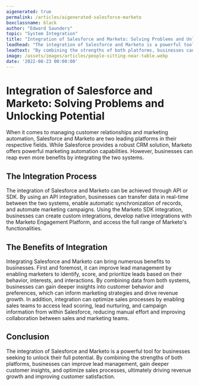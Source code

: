 ```yaml
---
aigenerated: true
permalink: /articles/aigenerated-salesforce-marketo
boxclassname: black
author: "Edward Saunders"
topic: "System Integration"
title: "Integration of Salesforce and Marketo: Solving Problems and Unlocking Potential"
leadhead: "The integration of Salesforce and Marketo is a powerful tool for businesses seeking to unlock their full potential"
leadtext: "By combining the strengths of both platforms, businesses can improve lead management, gain deeper customer insights, and optimize sales processes, ultimately driving revenue growth and improving customer satisfaction."
image: /assets/images/articles/people-sitting-near-table.webp
date: '2022-08-23 00:00:00'
---
```

<div class="arttext">	<h1>Integration of Salesforce and Marketo: Solving Problems and Unlocking Potential</h1>
	<p>When it comes to managing customer relationships and marketing automation, Salesforce and Marketo are two leading platforms in their respective fields. While Salesforce provides a robust CRM solution, Marketo offers powerful marketing automation capabilities. However, businesses can reap even more benefits by integrating the two systems.</p>
	<h2>The Integration Process</h2>
	<p>The integration of Salesforce and Marketo can be achieved through API or SDK. By using an API integration, businesses can transfer data in real-time between the two systems, enable automatic synchronization of records, and automate marketing campaigns. Using the Marketo SDK integration, businesses can create custom integrations, develop native integrations with the Marketo Engagement Platform, and access the full range of Marketo's functionalities.</p>
	<h2>The Benefits of Integration</h2>
	<p>Integrating Salesforce and Marketo can bring numerous benefits to businesses. First and foremost, it can improve lead management by enabling marketers to identify, score, and prioritize leads based on their behavior, interests, and interactions. By combining data from both systems, businesses can gain deeper insights into customer behavior and preferences, which can inform marketing strategies and drive revenue growth. In addition, integration can optimize sales processes by enabling sales teams to access lead scoring, lead nurturing, and campaign information from within Salesforce, reducing manual effort and improving collaboration between sales and marketing teams.</p>
	<h2>Conclusion</h2>
	<p>The integration of Salesforce and Marketo is a powerful tool for businesses seeking to unlock their full potential. By combining the strengths of both platforms, businesses can improve lead management, gain deeper customer insights, and optimize sales processes, ultimately driving revenue growth and improving customer satisfaction.</p>
</div>